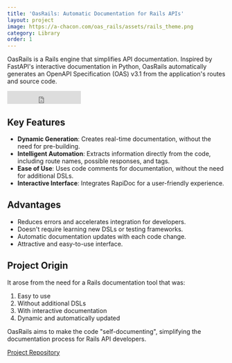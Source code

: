 ```yaml
---
title: 'OasRails: Automatic Documentation for Rails APIs'
layout: project
image: https://a-chacon.com/oas_rails/assets/rails_theme.png
category: Library
order: 1
---
```

OasRails is a Rails engine that simplifies API documentation. Inspired by FastAPI's interactive documentation in Python, OasRails automatically generates an OpenAPI Specification (OAS) v3.1 from the application's routes and source code.

<iframe src="https://ghbtns.com/github-btn.html?user=a-chacon&repo=oas_rails&type=star&count=false&size=large" frameborder="0" scrolling="0" width="170" height="30" title="GitHub"></iframe>

## Key Features

- **Dynamic Generation**: Creates real-time documentation, without the need for pre-building.
- **Intelligent Automation**: Extracts information directly from the code, including route names, possible responses, and tags.
- **Ease of Use**: Uses code comments for documentation, without the need for additional DSLs.
- **Interactive Interface**: Integrates RapiDoc for a user-friendly experience.

## Advantages

- Reduces errors and accelerates integration for developers.
- Doesn't require learning new DSLs or testing frameworks.
- Automatic documentation updates with each code change.
- Attractive and easy-to-use interface.

## Project Origin

It arose from the need for a Rails documentation tool that was:

1. Easy to use
2. Without additional DSLs
3. With interactive documentation
4. Dynamic and automatically updated

OasRails aims to make the code "self-documenting", simplifying the documentation process for Rails API developers.

[Project Repository](https://github.com/a-chacon/oas_rails)
